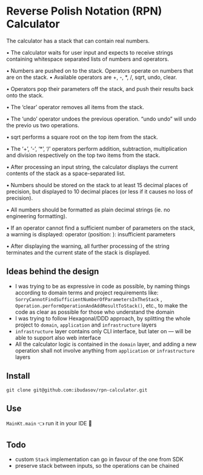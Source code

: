 # Reverse Polish Notation (RPN) Calculator

The calculator has a stack that can contain real numbers.

• The calculator waits for user input and expects to receive strings containing whitespace separated lists of numbers and operators.

• Numbers are pushed on to the stack. Operators operate on numbers that are on the stack. • Available operators are +, -, *, /, sqrt, undo, clear.

• Operators pop their parameters off the stack, and push their results back onto the stack.

• The ‘clear’ operator removes all items from the stack.

• The ‘undo’ operator undoes the previous operation. “undo undo” will undo the previo us two operations.

• sqrt performs a square root on the top item from the stack.

• The ‘+’, ‘-’, ‘*’, ‘/’ operators perform addition, subtraction, multiplication and division respectively on the top two items from the stack.

• After processing an input string, the calculator displays the current contents of the stack as a space-separated list.

• Numbers should be stored on the stack to at least 15 decimal places of precision, but displayed to 10 decimal places (or less if it causes no loss of precision).

• All numbers should be formatted as plain decimal strings (ie. no engineering formatting).

• If an operator cannot find a sufficient number of parameters on the stack, a warning is displayed:
operator <operator> (position: <pos>): insufficient parameters

• After displaying the warning, all further processing of the string terminates and the current state of the stack is displayed.

## Ideas behind the design

- I was trying to be as expressive in code as possible, by naming things according to domain terms and project
  requirements like: `SorryCannotFindSufficientNumberOfParametersInTheStack`
  , `Operation.performOperationAndAddResultToStack()`, etc., to make the code as clear as possible for those who
  understand the domain
- I was trying to follow Hexagonal/DDD approach, by splitting the whole project to `domain`, `application`
  and `infrastructure` layers
- `infrastructure` layer contains only CLI interface, but later on — will be able to support also web interface
- All the calculator logic is contained in the `domain` layer, and adding a new operation shall not involve anything
  from `application` or `infrastructure` layers

## Install

`git clone git@github.com:ibudasov/rpn-calculator.git`

## Use

`MainKt.main` 👈 run it in your IDE 💁‍

## Todo

- custom `Stack` implementation can go in favour of the one from SDK
- preserve stack between inputs, so the operations can be chained